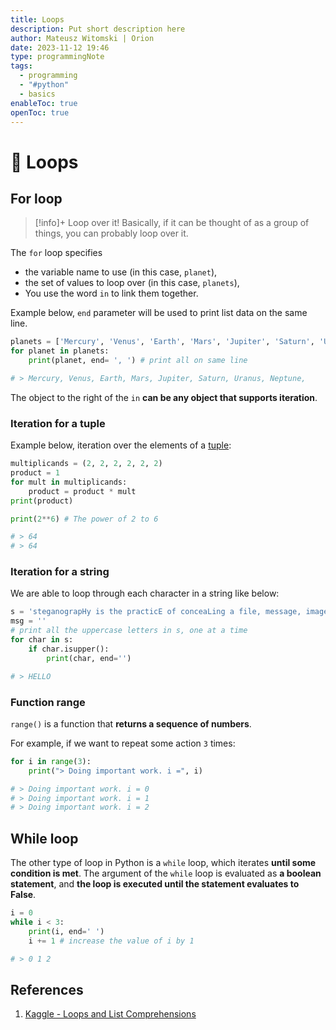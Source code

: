 ```yaml
---
title: Loops
description: Put short description here
author: Mateusz Witomski | Orion
date: 2023-11-12 19:46
type: programmingNote
tags:
  - programming
  - "#python"
  - basics
enableToc: true
openToc: true
---
```

# 🐍 Loops

## For loop

> [!info]+ Loop over it!
> Basically, if it can be thought of as a group of things, you can probably loop over it.

The `for` loop specifies
- the variable name to use (in this case, `planet`),
- the set of values to loop over (in this case, `planets`),
- You use the word `in` to link them together.

Example below, `end` parameter will be used to print list data on the same line. 

```python title:"Simple list iteration"
planets = ['Mercury', 'Venus', 'Earth', 'Mars', 'Jupiter', 'Saturn', 'Uranus', 'Neptune']
for planet in planets:
    print(planet, end= ', ') # print all on same line

# > Mercury, Venus, Earth, Mars, Jupiter, Saturn, Uranus, Neptune,
```

The object to the right of the `in` **can be any object that supports iteration**. 

### Iteration for a tuple

Example below, iteration over the elements of a [tuple](🐍%20Tuples.md): 

```python title:"Simple tuple iteration"
multiplicands = (2, 2, 2, 2, 2, 2)
product = 1
for mult in multiplicands:
    product = product * mult
print(product)

print(2**6) # The power of 2 to 6

# > 64
# > 64
```
### Iteration for a string

We are able to loop through each character in a string like below:

```python title:"Simple string iteration"
s = 'steganograpHy is the practicE of conceaLing a file, message, image, or video within another fiLe, message, image, Or video.'
msg = ''
# print all the uppercase letters in s, one at a time
for char in s:
    if char.isupper():
        print(char, end='')

# > HELLO
```
### Function range

`range()` is a function that **returns a sequence of numbers**.

For example, if we want to repeat some action `3` times:

```python
for i in range(3):
    print("> Doing important work. i =", i)

# > Doing important work. i = 0 
# > Doing important work. i = 1 
# > Doing important work. i = 2 
```

## While loop

The other type of loop in Python is a `while` loop, which iterates **until some condition is met**.
	The argument of the `while` loop is evaluated as **a boolean statement**, and **the loop is executed until the statement evaluates to False**.

```python title:"Example of while loop"
i = 0
while i < 3:
    print(i, end=' ')
    i += 1 # increase the value of i by 1

# > 0 1 2
```
## References
1. [Kaggle - Loops and List Comprehensions](https://www.kaggle.com/code/colinmorris/loops-and-list-comprehensions)